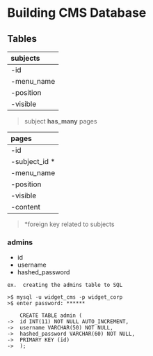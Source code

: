 # Building CMS Database

## Tables

| subjects       |
|:---------      |
| -id            |
| -menu_name     |
| -position      |
| -visible       |

> subject **has_many** pages

|  pages           |
|:---------        |
| -id              |
| -subject_id *    |
| -menu_name       |
| -position        |
| -visible         |
| -content         |

> *foreign key related to subjects


### admins
- id
- username
- hashed_password


```
ex.  creating the admins table to SQL

>$ mysql -u widget_cms -p widget_corp
>$ enter password: ******

	CREATE TABLE admin (
->  id INT(11) NOT NULL AUTO_INCREMENT,
->  username VARCHAR(50) NOT NULL,
->  hashed_password VARCHAR(60) NOT NULL,
->  PRIMARY KEY (id)
->	);


```

